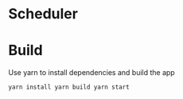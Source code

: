 # Scheduler

# Build

Use yarn to install dependencies and build the app

`yarn install
yarn build
yarn start`

